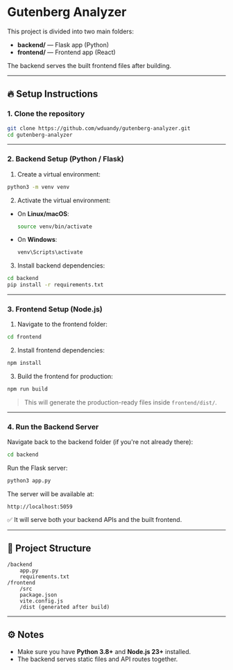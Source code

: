 # Gutenberg Analyzer

This project is divided into two main folders:

- **backend/** — Flask app (Python)
- **frontend/** — Frontend app (React)

The backend serves the built frontend files after building.

---

## 🔥 Setup Instructions

### 1. Clone the repository

```bash
git clone https://github.com/wduandy/gutenberg-analyzer.git
cd gutenberg-analyzer
```

---

### 2. Backend Setup (Python / Flask)

1. Create a virtual environment:

```bash
python3 -m venv venv
```

2. Activate the virtual environment:

- On **Linux/macOS**:

  ```bash
  source venv/bin/activate
  ```

- On **Windows**:

  ```bash
  venv\Scripts\activate
  ```

3. Install backend dependencies:

```bash
cd backend
pip install -r requirements.txt
```

---

### 3. Frontend Setup (Node.js)

1. Navigate to the frontend folder:

```bash
cd frontend
```

2. Install frontend dependencies:

```bash
npm install
```

3. Build the frontend for production:

```bash
npm run build
```

> This will generate the production-ready files inside `frontend/dist/`.

---

### 4. Run the Backend Server

Navigate back to the backend folder (if you're not already there):

```bash
cd backend
```

Run the Flask server:

```bash
python3 app.py
```

The server will be available at:

```
http://localhost:5059
```

✅ It will serve both your backend APIs and the built frontend.

---

## 📁 Project Structure

```
/backend
    app.py
    requirements.txt
/frontend
    /src
    package.json
    vite.config.js
    /dist (generated after build)
```

---

## ⚙️ Notes

- Make sure you have **Python 3.8+** and **Node.js 23+** installed.
- The backend serves static files and API routes together.
